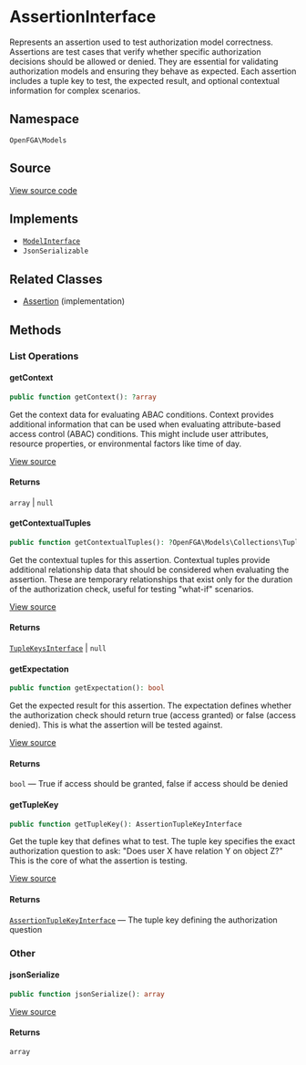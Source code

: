 # AssertionInterface

Represents an assertion used to test authorization model correctness. Assertions are test cases that verify whether specific authorization decisions should be allowed or denied. They are essential for validating authorization models and ensuring they behave as expected. Each assertion includes a tuple key to test, the expected result, and optional contextual information for complex scenarios.

## Namespace
`OpenFGA\Models`

## Source
[View source code](https://github.com/evansims/openfga-php/blob/main/src/Models/AssertionInterface.php)

## Implements
* [`ModelInterface`](ModelInterface.md)
* `JsonSerializable`

## Related Classes
* [Assertion](Models/Assertion.md) (implementation)

## Methods

### List Operations
#### getContext

```php
public function getContext(): ?array
```

Get the context data for evaluating ABAC conditions. Context provides additional information that can be used when evaluating attribute-based access control (ABAC) conditions. This might include user attributes, resource properties, or environmental factors like time of day.

[View source](https://github.com/evansims/openfga-php/blob/main/src/Models/AssertionInterface.php#L32)

#### Returns
`array` &#124; `null`
#### getContextualTuples

```php
public function getContextualTuples(): ?OpenFGA\Models\Collections\TupleKeysInterface
```

Get the contextual tuples for this assertion. Contextual tuples provide additional relationship data that should be considered when evaluating the assertion. These are temporary relationships that exist only for the duration of the authorization check, useful for testing &quot;what-if&quot; scenarios.

[View source](https://github.com/evansims/openfga-php/blob/main/src/Models/AssertionInterface.php#L44)

#### Returns
[`TupleKeysInterface`](Models/Collections/TupleKeysInterface.md) &#124; `null`
#### getExpectation

```php
public function getExpectation(): bool
```

Get the expected result for this assertion. The expectation defines whether the authorization check should return true (access granted) or false (access denied). This is what the assertion will be tested against.

[View source](https://github.com/evansims/openfga-php/blob/main/src/Models/AssertionInterface.php#L55)

#### Returns
`bool` — True if access should be granted, false if access should be denied
#### getTupleKey

```php
public function getTupleKey(): AssertionTupleKeyInterface
```

Get the tuple key that defines what to test. The tuple key specifies the exact authorization question to ask: &quot;Does user X have relation Y on object Z?&quot; This is the core of what the assertion is testing.

[View source](https://github.com/evansims/openfga-php/blob/main/src/Models/AssertionInterface.php#L66)

#### Returns
[`AssertionTupleKeyInterface`](AssertionTupleKeyInterface.md) — The tuple key defining the authorization question
### Other
#### jsonSerialize

```php
public function jsonSerialize(): array
```

[View source](https://github.com/evansims/openfga-php/blob/main/src/Models/AssertionInterface.php#L77)

#### Returns
`array`
